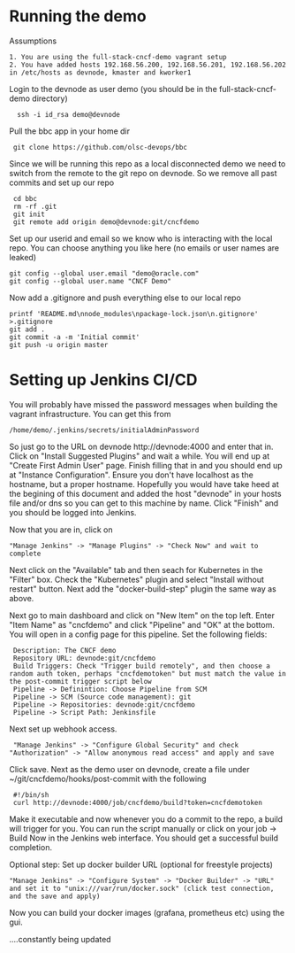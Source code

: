 Running the demo
================

Assumptions

	1. You are using the full-stack-cncf-demo vagrant setup
	2. You have added hosts 192.168.56.200, 192.168.56.201, 192.168.56.202 in /etc/hosts as devnode, kmaster and kworker1


Login to the devnode as user demo (you should be in the full-stack-cncf-demo directory)

      ssh -i id_rsa demo@devnode

Pull the bbc app in your home dir

     git clone https://github.com/olsc-devops/bbc

Since we will be running this repo as a local disconnected demo we need to switch from the remote to the git repo on devnode. So we
remove all past commits and set up our repo

     cd bbc
     rm -rf .git
     git init
     git remote add origin demo@devnode:git/cncfdemo

Set up our userid and email so we know who is interacting with the local repo. You can choose anything you like here (no emails or user
names are leaked)

    git config --global user.email "demo@oracle.com"
    git config --global user.name "CNCF Demo"

Now add a .gitignore and push everything else to our local repo

    printf 'README.md\nnode_modules\npackage-lock.json\n.gitignore' >.gitignore
    git add .
    git commit -a -m 'Initial commit'
    git push -u origin master


Setting up Jenkins CI/CD
========================

You will probably have missed the password messages when building the vagrant infrastructure. You can get this from

    /home/demo/.jenkins/secrets/initialAdminPassword

So just go to the URL on devnode http://devnode:4000 and enter that in. Click on "Install Suggested Plugins" and wait
a while. You will end up at "Create First Admin User" page. Finish filling that in and you should end up at "Instance Configuration".
Ensure you don't have localhost as the hostname, but a proper hostname. Hopefully you would have take heed at the begining of this
document and added the host "devnode" in your hosts file and/or dns so you can get to this machine by name. Click "Finish" and you should
be logged into Jenkins.

Now that you are in, click on

    "Manage Jenkins" -> "Manage Plugins" -> "Check Now" and wait to complete

Next click on the "Available" tab and then seach for Kubernetes in the "Filter" box. Check the "Kubernetes" plugin and select "Install without restart" button. Next add the "docker-build-step" plugin the same way as above.

Next go to main dashboard and click on "New Item" on the top left. Enter "Item Name" as "cncfdemo" and click "Pipeline" and "OK" at the bottom. You will open in a config page for this pipeline.
Set the following fields:


     Description: The CNCF demo
     Repository URL: devnode:git/cncfdemo
     Build Triggers: Check "Trigger build remotely", and then choose a random auth token, perhaps "cncfdemotoken" but must match the value in the post-commit trigger script below
     Pipeline -> Definintion: Choose Pipeline from SCM
     Pipeline -> SCM (Source code management): git
     Pipeline -> Repositories: devnode:git/cncfdemo
     Pipeline -> Script Path: Jenkinsfile


Next set up webhook access. 

     "Manage Jenkins" -> "Configure Global Security" and check "Authorization" -> "Allow anonymous read access" and apply and save


Click save. 
Next as the demo user on devnode, create a file under ~/git/cncfdemo/hooks/post-commit with the following

     #!/bin/sh
     curl http://devnode:4000/job/cncfdemo/build?token=cncfdemotoken

Make it executable and now whenever you do a commit to the repo, a build will trigger for you. You can run the script manually or click on your job -> Build Now in the Jenkins web interface. You should get a  successful build completion.

Optional step: Set up docker builder URL (optional for freestyle projects)

    "Manage Jenkins" -> "Configure System" -> "Docker Builder" -> "URL" and set it to "unix:///var/run/docker.sock" (click test connection, and the save and apply)

Now you can build your docker images (grafana, prometheus etc) using the gui.


....constantly being updated